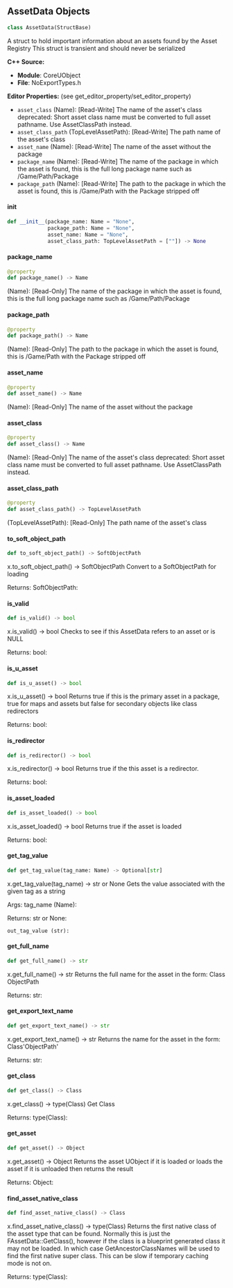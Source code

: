 ## AssetData Objects

```python
class AssetData(StructBase)
```

A struct to hold important information about an assets found by the Asset Registry
This struct is transient and should never be serialized

**C++ Source:**

- **Module**: CoreUObject
- **File**: NoExportTypes.h

**Editor Properties:** (see get_editor_property/set_editor_property)

- ``asset_class`` (Name):  [Read-Write] The name of the asset's class
  deprecated: Short asset class name must be converted to full asset pathname. Use AssetClassPath instead.
- ``asset_class_path`` (TopLevelAssetPath):  [Read-Write] The path name of the asset's class
- ``asset_name`` (Name):  [Read-Write] The name of the asset without the package
- ``package_name`` (Name):  [Read-Write] The name of the package in which the asset is found, this is the full long package name such as /Game/Path/Package
- ``package_path`` (Name):  [Read-Write] The path to the package in which the asset is found, this is /Game/Path with the Package stripped off

<a id="unreal.AssetData.__init__"></a>

#### __init__

```python
def __init__(package_name: Name = "None",
             package_path: Name = "None",
             asset_name: Name = "None",
             asset_class_path: TopLevelAssetPath = [""]) -> None
```

<a id="unreal.AssetData.package_name"></a>

#### package_name

```python
@property
def package_name() -> Name
```

(Name):  [Read-Only] The name of the package in which the asset is found, this is the full long package name such as /Game/Path/Package

<a id="unreal.AssetData.package_path"></a>

#### package_path

```python
@property
def package_path() -> Name
```

(Name):  [Read-Only] The path to the package in which the asset is found, this is /Game/Path with the Package stripped off

<a id="unreal.AssetData.asset_name"></a>

#### asset_name

```python
@property
def asset_name() -> Name
```

(Name):  [Read-Only] The name of the asset without the package

<a id="unreal.AssetData.asset_class"></a>

#### asset_class

```python
@property
def asset_class() -> Name
```

(Name):  [Read-Only] The name of the asset's class
deprecated: Short asset class name must be converted to full asset pathname. Use AssetClassPath instead.

<a id="unreal.AssetData.asset_class_path"></a>

#### asset_class_path

```python
@property
def asset_class_path() -> TopLevelAssetPath
```

(TopLevelAssetPath):  [Read-Only] The path name of the asset's class

<a id="unreal.AssetData.to_soft_object_path"></a>

#### to_soft_object_path

```python
def to_soft_object_path() -> SoftObjectPath
```

x.to_soft_object_path() -> SoftObjectPath
Convert to a SoftObjectPath for loading

Returns:
    SoftObjectPath:

<a id="unreal.AssetData.is_valid"></a>

#### is_valid

```python
def is_valid() -> bool
```

x.is_valid() -> bool
Checks to see if this AssetData refers to an asset or is NULL

Returns:
    bool:

<a id="unreal.AssetData.is_u_asset"></a>

#### is_u_asset

```python
def is_u_asset() -> bool
```

x.is_u_asset() -> bool
Returns true if this is the primary asset in a package, true for maps and assets but false for secondary objects like class redirectors

Returns:
    bool:

<a id="unreal.AssetData.is_redirector"></a>

#### is_redirector

```python
def is_redirector() -> bool
```

x.is_redirector() -> bool
Returns true if the this asset is a redirector.

Returns:
    bool:

<a id="unreal.AssetData.is_asset_loaded"></a>

#### is_asset_loaded

```python
def is_asset_loaded() -> bool
```

x.is_asset_loaded() -> bool
Returns true if the asset is loaded

Returns:
    bool:

<a id="unreal.AssetData.get_tag_value"></a>

#### get_tag_value

```python
def get_tag_value(tag_name: Name) -> Optional[str]
```

x.get_tag_value(tag_name) -> str or None
Gets the value associated with the given tag as a string

Args:
    tag_name (Name): 

Returns:
    str or None: 

    out_tag_value (str):

<a id="unreal.AssetData.get_full_name"></a>

#### get_full_name

```python
def get_full_name() -> str
```

x.get_full_name() -> str
Returns the full name for the asset in the form: Class ObjectPath

Returns:
    str:

<a id="unreal.AssetData.get_export_text_name"></a>

#### get_export_text_name

```python
def get_export_text_name() -> str
```

x.get_export_text_name() -> str
Returns the name for the asset in the form: Class'ObjectPath'

Returns:
    str:

<a id="unreal.AssetData.get_class"></a>

#### get_class

```python
def get_class() -> Class
```

x.get_class() -> type(Class)
Get Class

Returns:
    type(Class):

<a id="unreal.AssetData.get_asset"></a>

#### get_asset

```python
def get_asset() -> Object
```

x.get_asset() -> Object
Returns the asset UObject if it is loaded or loads the asset if it is unloaded then returns the result

Returns:
    Object:

<a id="unreal.AssetData.find_asset_native_class"></a>

#### find_asset_native_class

```python
def find_asset_native_class() -> Class
```

x.find_asset_native_class() -> type(Class)
Returns the first native class of the asset type that can be found.  Normally this is just the FAssetData::GetClass(),
however if the class is a blueprint generated class it may not be loaded.  In which case GetAncestorClassNames will
be used to find the first native super class.  This can be slow if temporary caching mode is not on.

Returns:
    type(Class):

<a id="unreal.Guid"></a>